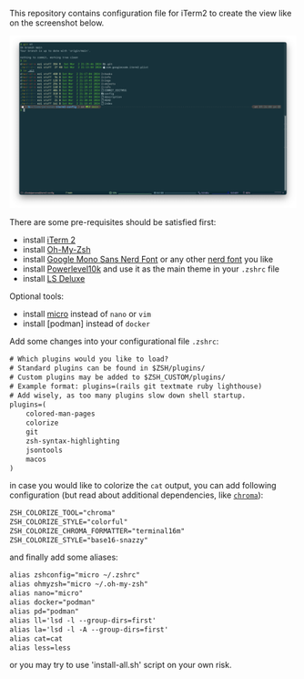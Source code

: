 This repository contains configuration file for iTerm2 to create the view like on the screenshot below.

![iTerm 2 view](iterm2-view.png)

There are some pre-requisites should be satisfied first:
- install [iTerm 2](https://iterm2.com/downloads.html)
- install [Oh-My-Zsh](https://ohmyz.sh/#install)
- install [Google Mono Sans Nerd Font](https://github.com/eugenezimin/google-mono-sans-nerd) or any other [nerd font](https://www.nerdfonts.com/font-downloads) you like
- install [Powerlevel10k](https://github.com/romkatv/powerlevel10k) and use it as the main theme in your `.zshrc` file
- install [LS Deluxe](https://github.com/lsd-rs/lsd)

Optional tools:
- install [micro](https://micro-editor.github.io/) instead of `nano` or `vim`
- install [podman] instead of `docker`

Add some changes into your configurational file `.zshrc`:
```shell
# Which plugins would you like to load?
# Standard plugins can be found in $ZSH/plugins/
# Custom plugins may be added to $ZSH_CUSTOM/plugins/
# Example format: plugins=(rails git textmate ruby lighthouse)
# Add wisely, as too many plugins slow down shell startup.
plugins=(
    colored-man-pages
    colorize
    git
    zsh-syntax-highlighting
    jsontools
    macos
)
```

in case you would like to colorize the `cat` output, you can add following configuration (but read about additional dependencies, like [`chroma`](https://github.com/alecthomas/chroma)):
```shell
ZSH_COLORIZE_TOOL="chroma"
ZSH_COLORIZE_STYLE="colorful"
ZSH_COLORIZE_CHROMA_FORMATTER="terminal16m"
ZSH_COLORIZE_STYLE="base16-snazzy"
```

and finally add some aliases:
```shell
alias zshconfig="micro ~/.zshrc"
alias ohmyzsh="micro ~/.oh-my-zsh"
alias nano="micro"
alias docker="podman"
alias pd="podman"
alias ll='lsd -l --group-dirs=first'
alias la='lsd -l -A --group-dirs=first'
alias cat=cat
alias less=less
```

or you may try to use 'install-all.sh' script on your own risk.

